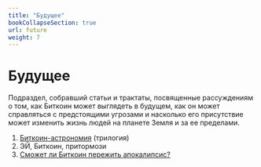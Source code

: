 ```yaml
---
title: "Будущее"
bookCollapseSection: true
url: future
weight: 7
---
```


# Будущее

Подраздел, собравший статьи и трактаты, посвященные рассуждениям о том, как Биткоин может выглядеть в будущем, как он может справляться с предстоящими угрозами и насколько его присутствие может изменить жизнь людей на планете Земля и за ее пределами.

1. [Биткоин-астрономия](/ba/) (трилогия)
2. ЭЙ, Биткоин, притормози
3. [Сможет ли Биткоин пережить апокалипсис?](/apokalipsis)

